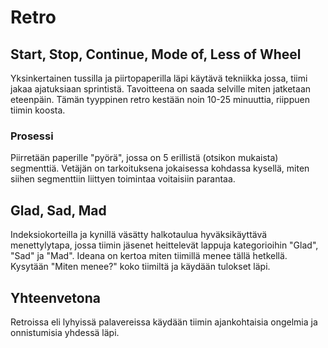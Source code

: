 # Retro
## Start, Stop, Continue, Mode of, Less of Wheel
Yksinkertainen tussilla ja piirtopaperilla läpi käytävä tekniikka jossa, tiimi jakaa ajatuksiaan sprintistä.
Tavoitteena on saada selville miten jatketaan eteenpäin.
Tämän tyyppinen retro kestään noin 10-25 minuuttia, riippuen tiimin koosta.
### Prosessi
Piirretään paperille "pyörä", jossa on 5 erillistä (otsikon mukaista) segmenttiä.
Vetäjän on tarkoituksena jokaisessa kohdassa kysellä, miten siihen segmenttiin liittyen toimintaa voitaisiin parantaa.

## Glad, Sad, Mad
Indeksiokorteilla ja kynillä väsätty halkotaulua hyväksikäyttävä menettylytapa,
jossa tiimin jäsenet heittelevät lappuja kategorioihin "Glad", "Sad" ja "Mad".
Ideana on kertoa miten tiimillä menee tällä hetkellä. Kysytään "Miten menee?" koko tiimiltä ja käydään tulokset läpi.

## Yhteenvetona
Retroissa eli lyhyissä palavereissa käydään tiimin ajankohtaisia ongelmia ja onnistumisia yhdessä läpi.
